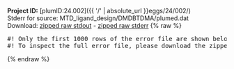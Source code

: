 **Project ID:** [plumID:24.002]({{ '/' | absolute_url }}eggs/24/002/)  
Stderr for source:  MTD_ligand_design/DMDBTDMA/plumed.dat   
Download: [zipped raw stdout](plumed.dat.plumed.stdout.txt.zip) - [zipped raw stderr](plumed.dat.plumed.stderr.txt.zip) 
{% raw %}
<pre>
#! Only the first 1000 rows of the error file are shown below
#! To inspect the full error file, please download the zipped raw stderr file above
</pre>
{% endraw %}
